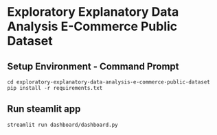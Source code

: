 # Exploratory Explanatory Data Analysis E-Commerce Public Dataset

## Setup Environment - Command Prompt
```
cd exploratory-explanatory-data-analysis-e-commerce-public-dataset
pip install -r requirements.txt
```

## Run steamlit app
```
streamlit run dashboard/dashboard.py
```
